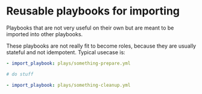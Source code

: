 # Reusable playbooks for importing

Playbooks that are not very useful on their own but are meant to be imported
into other playbooks.

These playbooks are not really fit to become roles, because they are usually
stateful and not idempotent. Typical usecase is:

```yaml
- import_playbook: plays/something-prepare.yml

# do stuff

- import_playbook: plays/something-cleanup.yml
```
